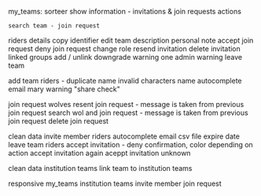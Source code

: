 my_teams:
    sorteer
    show
    information - invitations & join requests
    actions

    search team - join request

riders details
    copy identifier
    edit team
        description
        personal note
    accept join request
    deny join request
    change role
    resend invitation
    delete invitation
    linked groups
        add / unlink
    downgrade warning
    one admin warning
    leave team

add team
    riders - duplicate name
    invalid characters name
    autocomplete email mary
    warning "share check"

join request wolves
    resent join request - message is taken from previous join request
    search wol and join request - message is taken from previous join request
    delete join request

clean data
invite member riders
    autocomplete email
    csv file
    expire date
leave team riders
accept invitation - deny confirmation, color depending on action
accept invitation again
aceppt invitation unknown

clean data
institution teams
    link team to institution teams

responsive
    my_teams
    institution teams
    invite member
    join request




